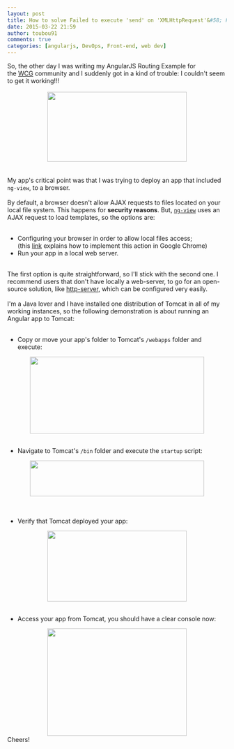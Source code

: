 ```yaml
---
layout: post
title: How to solve Failed to execute 'send' on 'XMLHttpRequest'&#58; Failed to load [filename]
date: 2015-03-22 21:59
author: toubou91
comments: true
categories: [angularjs, DevOps, Front-end, web dev]
---
```

<div dir="ltr" style="text-align:left;">So, the other day I was writing my AngularJS Routing Example for the <a href="http://www.webcodegeeks.com/" target="_blank">WCG</a> community and I suddenly got in a kind of trouble: I couldn't seem to get it working!!!<br /><br /><div class="separator" style="clear:both;text-align:center;"><a href="https://thodorisbais.files.wordpress.com/2015/03/console_error.png?w=300" style="margin-left:1em;margin-right:1em;"><img border="0" src="https://thodorisbais.files.wordpress.com/2015/03/console_error.png?w=300" height="160" width="320" /></a></div><br /><br />My app's critical point was that I was trying to deploy an app that included <code>ng-view</code>, to a browser.<br /><br />By default, a browser doesn't allow AJAX requests to files located on your local file system. This happens for <b>security reasons</b>.  But, <code><a href="https://docs.angularjs.org/api/ngRoute/directive/ngView">ng-view</a></code> uses an AJAX request to load templates, so the options are:<br /><br /><ul style="text-align:left;"><li>Configuring your browser in order to allow local files access; (this <a href="http://www.chrome-allow-file-access-from-file.com/" target="_blank">link</a> explains how to implement this action in Google Chrome)</li><li>Run your app in a local web server.</li></ul><div><br /></div><div>The first option is quite straightforward, so I'll stick with the second one. I recommend users that don't have locally a web-server, to go for an open-source solution, like <a href="https://github.com/indexzero/http-server" target="_blank">http-server</a>, which can be configured very easily.</div><div><br /></div><div>I'm a Java lover and I have installed one distribution of Tomcat in all of my working instances, so the following demonstration is about running an Angular app to Tomcat:</div><div><br /></div><div><ul style="text-align:left;"><li>Copy or move your app's folder to Tomcat's <code>/webapps</code> folder and execute:</li></ul><div class="separator" style="clear:both;text-align:center;"><a href="https://thodorisbais.files.wordpress.com/2015/03/photo1.png?w=300" style="margin-left:1em;margin-right:1em;"><img border="0" src="https://thodorisbais.files.wordpress.com/2015/03/photo1.png?w=300" height="176" width="400" /></a></div><div class="separator" style="clear:both;text-align:center;"><br /></div><div class="separator" style="clear:both;text-align:center;"></div><ul><li>Navigate to Tomcat's <code>/bin</code> folder and execute the <code>startup</code> script:</li></ul><div class="separator" style="clear:both;text-align:center;"><a href="https://thodorisbais.files.wordpress.com/2015/03/start_tomcat.png?w=300" style="margin-left:1em;margin-right:1em;"><img border="0" src="https://thodorisbais.files.wordpress.com/2015/03/start_tomcat.png?w=300" height="82" width="400" /></a></div><div><br /></div><div><br /><ul style="text-align:left;"><li>Verify that Tomcat deployed your app:</li></ul><div class="separator" style="clear:both;text-align:center;"><a href="https://thodorisbais.files.wordpress.com/2015/03/deployed_app.png?w=300" style="margin-left:1em;margin-right:1em;"><img border="0" src="https://thodorisbais.files.wordpress.com/2015/03/deployed_app.png?w=300" height="162" width="320" /></a></div><div class="separator" style="clear:both;text-align:center;"><br /></div><div class="separator" style="clear:both;text-align:center;"></div><ul><li>Access your app from Tomcat, you should have a clear console now:</li></ul><div class="separator" style="clear:both;text-align:center;"></div><div class="separator" style="clear:both;text-align:center;"><a href="https://thodorisbais.files.wordpress.com/2015/03/running_app.png?w=300" style="margin-left:1em;margin-right:1em;"><img border="0" src="https://thodorisbais.files.wordpress.com/2015/03/running_app.png?w=300" height="246" width="320" /></a></div><div>Cheers!</div></div></div></div>
